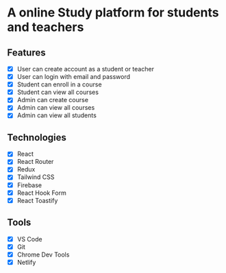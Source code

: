 # A online Study platform for students and teachers

## Features
- [x] User can create account as a student or teacher
- [x] User can login with email and password
- [x] Student can enroll in a course
- [x] Student can view all courses
- [x] Admin can create course
- [x] Admin can view all courses
- [x] Admin can view all students

## Technologies
- [x] React
- [x] React Router
- [x] Redux
- [x] Tailwind CSS
- [x] Firebase
- [x] React Hook Form
- [x] React Toastify

## Tools
- [x] VS Code
- [x] Git
- [x] Chrome Dev Tools
- [x] Netlify